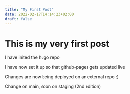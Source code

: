 ```yaml
---
title: "My First Post"
date: 2022-02-17T14:14:23+02:00
draft: false
---
```


# This is my very first post

I have inited the hugo repo

I have now set it up so that github-pages gets updated live

Changes are now being deployed on an external repo :)

Change on main, soon on staging (2nd edition)
